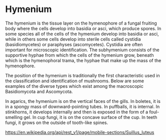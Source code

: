 # Hymenium

The hymenium is the tissue layer on the hymenophore of a fungal fruiting body where the cells develop into basidia or asci, which produce spores. In some species all of the cells of the hymenium develop into basidia or asci, while in others some cells develop into sterile cells called cystidia (basidiomycetes) or paraphyses (ascomycetes). Cystidia are often important for microscopic identification. The subhymenium consists of the supportive hyphae from which the cells of the hymenium grow, beneath which is the hymenophoral trama, the hyphae that make up the mass of the hymenophore.

The position of the hymenium is traditionally the first characteristic used in the classification and identification of mushrooms. Below are some examples of the diverse types which exist among the macroscopic Basidiomycota and Ascomycota.

In agarics, the hymenium is on the vertical faces of the gills.
In boletes, it is in a spongy mass of downward-pointing tubes.
In puffballs, it is internal.
In stinkhorns, it develops internally and then is exposed in the form of a foul-smelling gel.
In cup fungi, it is on the concave surface of the cup.
In teeth fungi, it grows on the outside of tooth-like spines.

https://en.wikipedia.org/api/rest_v1/page/mobile-sections/Suillus_luteus
